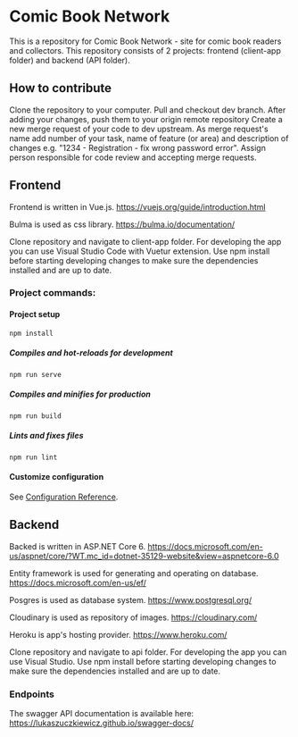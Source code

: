 # Comic Book Network
This is a repository for Comic Book Network - site for comic book readers and collectors.
This repository consists of 2 projects: frontend (client-app folder) and backend (API folder).

## How to contribute
Clone the repository to your computer.
Pull and checkout dev branch.
After adding your changes, push them to your origin remote repository
Create a new merge request of your code to dev upstream. As merge request's name add number of your task, name of feature (or area) and description of changes e.g. "1234 - Registration - fix wrong password error". Assign person responsible for code review and accepting merge requests.


## Frontend
Frontend is written in Vue.js.
https://vuejs.org/guide/introduction.html

Bulma is used as css library.
https://bulma.io/documentation/

Clone repository and navigate to client-app folder.
For developing the app you can use Visual Studio Code with Vuetur extension.
Use npm install before starting developing changes to make sure the dependencies installed and are up to date.

### Project commands:
#### Project setup
```
npm install
```

##### Compiles and hot-reloads for development
```
npm run serve
```

##### Compiles and minifies for production
```
npm run build
```

##### Lints and fixes files
```
npm run lint
```

#### Customize configuration
See [Configuration Reference](https://cli.vuejs.org/config/).

## Backend
Backed is written in ASP.NET Core 6.
https://docs.microsoft.com/en-us/aspnet/core/?WT.mc_id=dotnet-35129-website&view=aspnetcore-6.0

Entity framework is used for generating and operating on database.
https://docs.microsoft.com/en-us/ef/

Posgres is used as database system.
https://www.postgresql.org/

Cloudinary is used as repository of images.
https://cloudinary.com/

Heroku is app's hosting provider.
https://www.heroku.com/

Clone repository and navigate to api folder.
For developing the app you can use Visual Studio.
Use npm install before starting developing changes to make sure the dependencies installed and are up to date.

### Endpoints
The swagger API documentation is available here:
https://lukaszuczkiewicz.github.io/swagger-docs/
